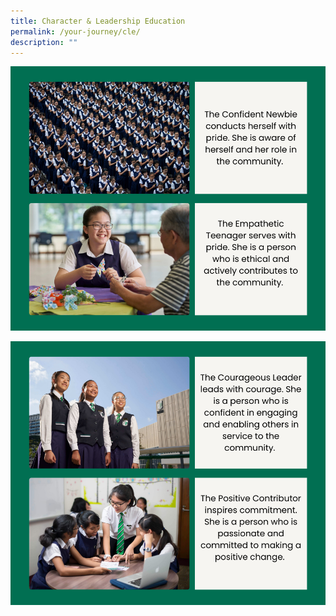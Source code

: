 ```yaml
---
title: Character & Leadership Education
permalink: /your-journey/cle/
description: ""
---
```

![](/images/character%20&%20leadership%20education1.png)

![](/images/character%20&%20leadership%20education2.png)
